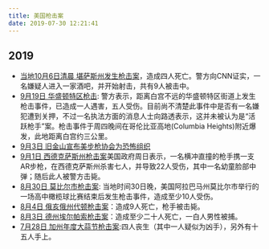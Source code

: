 ```yaml
---
title: 美国枪击案
date: 2019-07-30 12:21:41
---
```


## 2019

- [当地10月6日清晨 堪萨斯州发生枪击案](https://www.thepaper.cn/newsDetail_forward_4611046)，造成四人死亡。警方向CNN证实，一名嫌疑人进入一家酒吧，并开始射击，共有9人被击中。
- [9月19日 华盛顿特区枪击](https://cn.reuters.com/article/us-washington-shooting-local-media-0920-idCNKBS1W508E?feedType=RSS&feedName=CNTopGenNews): 警方表示，距离白宫不远的华盛顿特区街道上发生枪击事件，已造成一人遇害，五人受伤。目前尚不清楚此事件中是否有一名嫌犯遭到关押，不过一名执法方面的消息人士向路透表示，这并未被认为是“活跃枪手”案。枪击事件于周四晚间在哥伦比亚高地(Columbia Heights)附近爆发，此地距离白宫约三公里。
- [9月3日 旧金山宣布美步枪协会为恐怖组织](https://news.ifeng.com/c/7piU56bBBIM)
- [9月1日 西德克萨斯州枪击案](https://cn.reuters.com/article/usa-shooting-texas-0901-sun-idCNKCS1VN021?feedType=RSS&feedName=CNTopGenNews)美国政府周日表示，一名横冲直撞的枪手携一支AR步枪，在西德克萨斯州杀害七人，并导致22人受伤，其中一名幼童脸部中弹；随后此人被警方击毙。
- [8月30日 莫比尔市枪击案](https://news.ifeng.com/c/7paOvoo2qoa): 当地时间30日晚，美国阿拉巴马州莫比尔市举行的一场高中橄榄球比赛结束后发生枪击事件，造成至少10人受伤。
- [8月4日 俄亥俄州代顿枪击案](https://www.nytimes.com/2019/08/04/us/dayton-ohio-shooting.html?_ga=2.84574361.1681158149.1564971750-1005348068.1564971750)：造成9人死亡，枪手被击毙。
- [8月3日 德州埃尔帕索枪击案](https://cn.nytimes.com/morning-brief/20190805/xi-cousin-australia-hong-kong-monday-strike/?utm_source=tw-nytimeschinese&utm_medium=social&utm_campaign=cur)：造成至少二十人死亡，一白人男性被捕。
- [7月28日 加州年度大蒜节枪击案](https://cn.reuters.com/article/usa-shooting-updates-0729-casualty-0729-idCNKCS1UO0K1?feedType=RSS&feedName=CNTopGenNews):四人丧生（其中一人疑似为凶手），另外有十五人手上。
